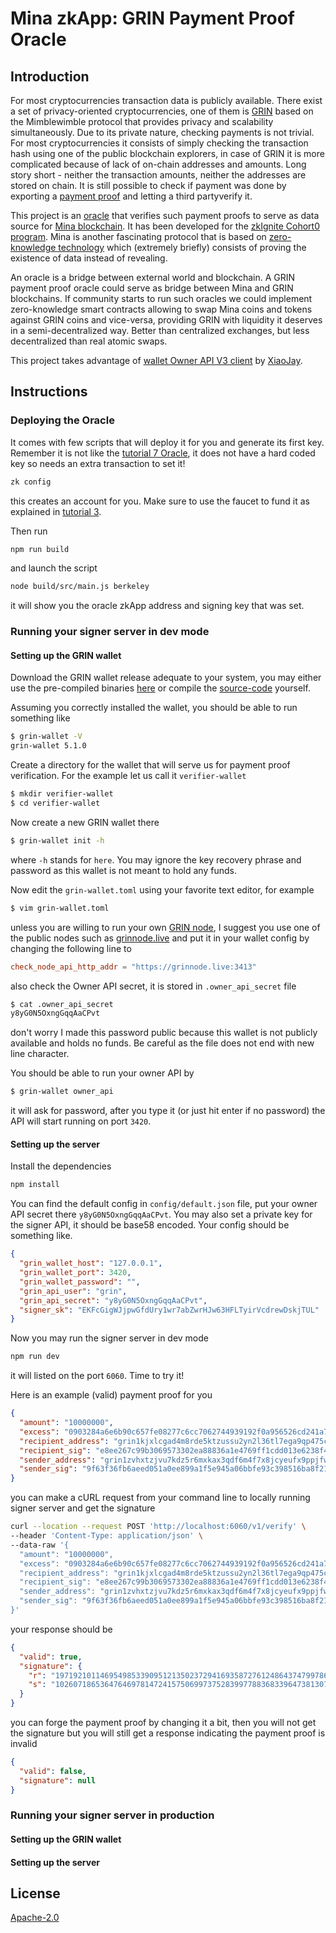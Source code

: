 # Mina zkApp: GRIN Payment Proof Oracle

## Introduction

For most cryptocurrencies transaction data is publicly available. There exist a set of privacy-oriented cryptocurrencies, one of them is [GRIN](https://grin.mw/) based on the Mimblewimble protocol that provides privacy and scalability simultaneously. Due to its private nature, checking payments is not trivial. For most cryptocurrencies it consists of simply checking the transaction hash using one of the public blockchain explorers, in case of GRIN it is more complicated because of lack of on-chain addresses and amounts. Long story short - neither the transaction amounts, neither the addresses are stored on chain. It is still possible to check if payment was done by exporting a [payment proof](https://docs.grin.mw/wiki/transactions/payment-proofs/) and letting a third partyverify it.

This project is an [oracle](https://docs.minaprotocol.com/zkapps/tutorials/oracle#emitting-events) that verifies such payment proofs to serve as data source for [Mina blockchain](https://minaprotocol.com/). It has been developed for the [zkIgnite Cohort0 program](https://minaprotocol.com/blog/zkignite-cohort0). Mina is another fascinating protocol that is based on [zero-knowledge technology](https://en.wikipedia.org/wiki/Non-interactive_zero-knowledge_proof) which (extremely briefly) consists of proving the existence of data instead of revealing.

An oracle is a bridge between external world and blockchain. A GRIN payment proof oracle could serve as bridge between Mina and GRIN blockchains. If community starts to run such oracles we could implement zero-knowledge smart contracts allowing to swap Mina coins and tokens against GRIN coins and vice-versa, providing GRIN with liquidity it deserves in a semi-decentralized way. Better than centralized exchanges, but less decentralized than real atomic swaps.

This project takes advantage of [wallet Owner API V3 client](https://github.com/mimblewimble/grin-wallet/blob/master/doc/samples/v3_api_node/src/index.js) by [XiaoJay](https://github.com/xiaojay).

## Instructions

### Deploying the Oracle

It comes with few scripts that will deploy it for you and generate its first key. Remember it is not like the [tutorial 7 Oracle](https://docs.minaprotocol.com/zkapps/tutorials/oracle), it does not have a hard coded key so needs an extra transaction to set it!

```sh
zk config
```

this creates an account for you. Make sure to use the faucet to fund it as explained in [tutorial 3](https://docs.minaprotocol.com/zkapps/tutorials/deploying-to-a-network).

Then run

```sh
npm run build
```

and launch the script

```sh
node build/src/main.js berkeley
```

it will show you the oracle zkApp address and signing key that was set.

### Running your signer server in dev mode

#### Setting up the GRIN wallet

Download the GRIN wallet release adequate to your system, you may either use the pre-compiled binaries [here](https://github.com/mimblewimble/grin-wallet/releases) or compile the [source-code](https://github.com/mimblewimble/grin-wallet/) yourself.

Assuming you correctly installed the wallet, you should be able to run something like

```sh
$ grin-wallet -V
grin-wallet 5.1.0
```

Create a directory for the wallet that will serve us for payment proof verification. For the example let us call it `verifier-wallet`

```sh
$ mkdir verifier-wallet
$ cd verifier-wallet
```

Now create a new GRIN wallet there

```sh
$ grin-wallet init -h
```

where `-h` stands for `here`. You may ignore the key recovery phrase and password as this wallet is not meant to hold any funds.

Now edit the `grin-wallet.toml` using your favorite text editor, for example

```sh
$ vim grin-wallet.toml
```

unless you are willing to run your own [GRIN node](https://github.com/mimblewimble/grin), I suggest you use one of the public nodes such as [grinnode.live](https://grinnode.live/) and put it in your wallet config by changing the following line to

```toml
check_node_api_http_addr = "https://grinnode.live:3413"
```

also check the Owner API secret, it is stored in `.owner_api_secret` file

```sh
$ cat .owner_api_secret
y8yG0N5OxngGqqAaCPvt
```

don't worry I made this password public because this wallet is not publicly available and holds no funds. Be careful as the file does not end with new line character.

You should be able to run your owner API by

```sh
$ grin-wallet owner_api
```

it will ask for password, after you type it (or just hit enter if no password) the API will start running on port `3420`.

#### Setting up the server

Install the dependencies

```sh
npm install
```

You can find the default config in `config/default.json` file, put your owner API secret there `y8yG0N5OxngGqqAaCPvt`. You may also set a private key for the signer API, it should be base58 encoded. Your config should be something like.

```json
{
  "grin_wallet_host": "127.0.0.1",
  "grin_wallet_port": 3420,
  "grin_wallet_password": "",
  "grin_api_user": "grin",
  "grin_api_secret": "y8yG0N5OxngGqqAaCPvt",
  "signer_sk": "EKFcGigWJjpwGfdUry1wr7abZwrHJw63HFLTyirVcdrewDskjTUL"
}
```

Now you may run the signer server in dev mode

```sh
npm run dev
```

it will listed on the port `6060`. Time to try it!

Here is an example (valid) payment proof for you

```json
{
  "amount": "10000000",
  "excess": "0903284a6e6b90c657fe08277c6cc7062744939192f0a956526cd241a7cc2259b1",
  "recipient_address": "grin1kjxlcgad4m8rde5ktzussu2yn2l36tl7ega9qp475c3q8qjra3ysrn2s8r",
  "recipient_sig": "e8ee267c99b3069573302ea88836a1e4769ff1cdd013e6238f4c685c67a7da2880af36cdec788ce19b01350a30dc9ce36f2aaf54a9be528b0d2e7b83e7a00609",
  "sender_address": "grin1zvhxtzjvu7kdz5r6mxkax3qdf6m4f7x8jcyeufx9ppjfwtnpkcrs494l5f",
  "sender_sig": "9f63f36fb6aeed051a0ee899a1f5e945a06bbfe93c398516ba8f21c6879d938bbbe7af3135df3e3f1849120d42fcf90f3d9326ab85ee47649234497c5958d10c"
}
```

you can make a cURL request from your command line to locally running signer server and get the signature

```sh
curl --location --request POST 'http://localhost:6060/v1/verify' \
--header 'Content-Type: application/json' \
--data-raw '{
  "amount": "10000000",
  "excess": "0903284a6e6b90c657fe08277c6cc7062744939192f0a956526cd241a7cc2259b1",
  "recipient_address": "grin1kjxlcgad4m8rde5ktzussu2yn2l36tl7ega9qp475c3q8qjra3ysrn2s8r",
  "recipient_sig": "e8ee267c99b3069573302ea88836a1e4769ff1cdd013e6238f4c685c67a7da2880af36cdec788ce19b01350a30dc9ce36f2aaf54a9be528b0d2e7b83e7a00609",
  "sender_address": "grin1zvhxtzjvu7kdz5r6mxkax3qdf6m4f7x8jcyeufx9ppjfwtnpkcrs494l5f",
  "sender_sig": "9f63f36fb6aeed051a0ee899a1f5e945a06bbfe93c398516ba8f21c6879d938bbbe7af3135df3e3f1849120d42fcf90f3d9326ab85ee47649234497c5958d10c"
}'
```

your response should be

```json
{
  "valid": true,
  "signature": {
    "r": "19719210114695498533909512135023729416935872761248643747997860533639597824462",
    "s": "10260718653647646978147241575069973752839977883683396473813075905173344380713"
  }
}
```

you can forge the payment proof by changing it a bit, then you will not get the signature but you will still get a response indicating the payment proof is invalid

```json
{
  "valid": false,
  "signature": null
}
```

### Running your signer server in production

#### Setting up the GRIN wallet

#### Setting up the server

## License

[Apache-2.0](LICENSE)
